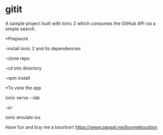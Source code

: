 # gitit
A sample project built with Ionic 2 which consumes the GitHub API via a simple search.

*Prepwork

-install ionic 2 and its dependencies

-clone repo

-cd into directory

-npm install

*To view the app

ionic serve --lab 

-or-

ionic emulate ios 


Have fun and buy me a bourbon! https://www.paypal.me/buymebourbon

